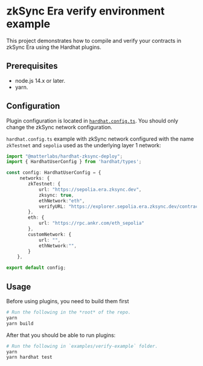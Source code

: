 # zkSync Era verify environment example

This project demonstrates how to compile and verify your contracts in zkSync Era using the Hardhat plugins.

## Prerequisites

- node.js 14.x or later.
- yarn.

## Configuration

Plugin configuration is located in [`hardhat.config.ts`](./hardhat.config.ts).
You should only change the zkSync network configuration.

`hardhat.config.ts` example with zkSync network configured with the name `zkTestnet` and `sepolia` used as the underlying layer 1 network:
```ts
import "@matterlabs/hardhat-zksync-deploy";
import { HardhatUserConfig } from 'hardhat/types';

const config: HardhatUserConfig = {
     networks: {     
        zkTestnet: {
            url: "https://sepolia.era.zksync.dev",
            zksync: true,
            ethNetwork:"eth",
            verifyURL: "https://explorer.sepolia.era.zksync.dev/contract_verification",
        },
        eth: {
            url: "https://rpc.ankr.com/eth_sepolia"
        },
        customNetwork: {
            url: "",
            ethNetwork:"",
        }
    },

export default config;
```

## Usage

Before using plugins, you need to build them first

```sh
# Run the following in the *root* of the repo.
yarn
yarn build
```

After that you should be able to run plugins:

```sh
# Run the following in `examples/verify-example` folder.
yarn
yarn hardhat test
```
